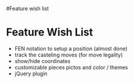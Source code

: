 #Feature wish list

# Feature Wish List #

  * FEN notation to setup a position (almost done)
  * track the casteling moves (for move legality)
  * show/hide coordinates
  * customizable pieces pictos and color / themes
  * jQuery plugin